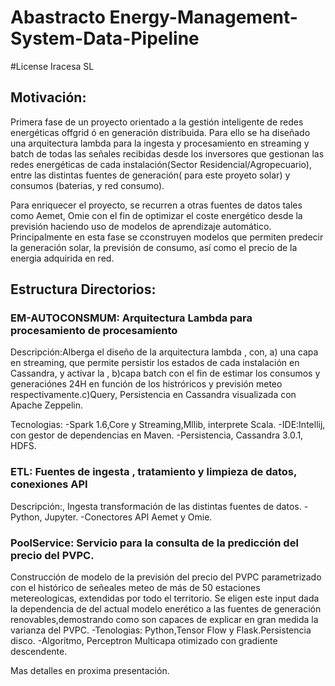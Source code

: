 # Abastracto Energy-Management-System-Data-Pipeline

#License Iracesa SL



## Motivación:
Primera fase de un proyecto orientado a la gestión inteligente de redes energéticas offgrid ó en generación distribuida. Para ello se ha diseñado una arquitectura  lambda para la ingesta y procesamiento  en streaming y batch  de todas las señales recibidas desde los inversores que gestionan  las redes energéticas  de  cada instalación(Sector Residencial/Agropecuario), entre las distintas fuentes de generación( para este proyeto solar) y consumos (baterias, y red consumo).

Para enriquecer  el proyecto, se recurren a  otras fuentes de datos  tales como Aemet, Omie con el fin de optimizar el coste energético desde la previsión  haciendo uso de modelos de aprendizaje automático. Principalmente en esta fase se cconstruyen modelos  que permiten predecir la generación solar, la previsión de consumo,  así como el precio de la energia adquirida en red.


## Estructura Directorios:

### EM-AUTOCONSMUM: Arquitectura Lambda para procesamiento de procesamiento
Descripción:Alberga el diseño de la arquitectura lambda , con, a) una capa en streaming, que permite persistir los estados  de cada instalación  en Cassandra, y activar la , b)capa batch con el fin de estimar los consumos y generaciónes 24H en función de los histróricos y previsión meteo respectivamente.c)Query, Persistencia en Cassandra visualizada con Apache Zeppelin. 

Tecnologias:
-Spark 1.6,Core y Streaming,Mllib, interprete Scala.
-IDE:Intellij, con gestor de dependencias en Maven.
-Persistencia, Cassandra 3.0.1, HDFS.


### ETL: Fuentes de ingesta , tratamiento y limpieza de datos, conexiones API
Descripción:, Ingesta transformación de las distintas fuentes de datos. 
-Python, Jupyter.
-Conectores API Aemet y Omie.

### PoolService: Servicio para la consulta de la predicción del precio del PVPC.
Construcción de modelo de la previsión del precio del PVPC parametrizado con el histórico de señeales meteo de más de 50 estaciones metereologicas, extendidas por todo el territorio. Se eligen este input dada la dependencia de del actual modelo enerético a las fuentes de generación renovables,demostrando como son capaces de explicar en gran medida la varianza del PVPC. 
-Tenologias: Python,Tensor Flow y Flask.Persistencia disco.
-Algoritmo, Perceptron  Multicapa otimizado con gradiente descendente.

Mas detalles en proxima presentación.

